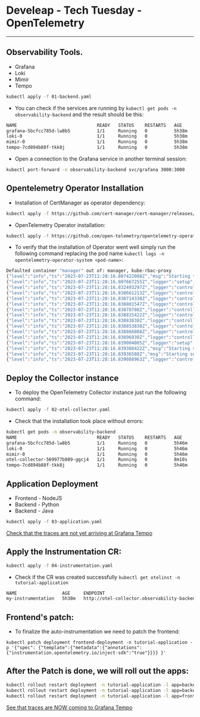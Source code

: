 # Develeap - Tech Tuesday - OpenTelemetry
---
## Observability Tools.
 - Grafana
 - Loki
 - Mimir
 - Tempo

```bash
kubectl apply -f 01-backend.yaml
````
- You can check if the services are running by `kubectl get pods -n observability-backend` and the result should be this: 
````bash
NAME                              READY   STATUS    RESTARTS   AGE
grafana-5bcfcc785d-lw8b5          1/1     Running   0          5h38m
loki-0                            1/1     Running   0          5h38m
mimir-0                           1/1     Running   0          5h38m
tempo-7cd894b88f-tkk8j            1/1     Running   0          5h38m
````
- Open a connection to the Grafana service in another terminal session:

````bash
kubectl port-forward -n observability-backend svc/grafana 3000:3000
`````
## Opentelemetry Operator Installation

- Installation of CertManager as operator dependency: 

````bash
kubectl apply -f https://github.com/cert-manager/cert-manager/releases/download/v1.11.0/cert-manager.yaml
`````

- OpenTelemetry Operator installation:
````bash
kubectl apply -f https://github.com/open-telemetry/opentelemetry-operator/releases/download/v0.80.0/opentelemetry-operator.yaml
````
 - To verify that the installation of Operator went well simply run the following command replacing the pod name `kubectl logs -n opentelemetry-operator-system <pod-name>`: 

 ````bash
Defaulted container "manager" out of: manager, kube-rbac-proxy
{"level":"info","ts":"2023-07-23T11:28:16.807422088Z","msg":"Starting the OpenTelemetry Operator","opentelemetry-operator":"0.80.0","opentelemetry-collector":"ghcr.io/open-telemetry/opentelemetry-collector-releases/opentelemetry-collector:0.80.0","opentelemetry-targetallocator":"ghcr.io/open-telemetry/opentelemetry-operator/target-allocator:0.80.0","operator-opamp-bridge":"ghcr.io/open-telemetry/opentelemetry-operator/operator-opamp-bridge:0.80.0","auto-instrumentation-java":"ghcr.io/open-telemetry/opentelemetry-operator/autoinstrumentation-java:1.23.0","auto-instrumentation-nodejs":"ghcr.io/open-telemetry/opentelemetry-operator/autoinstrumentation-nodejs:0.34.0","auto-instrumentation-python":"ghcr.io/open-telemetry/opentelemetry-operator/autoinstrumentation-python:0.36b0","auto-instrumentation-dotnet":"ghcr.io/open-telemetry/opentelemetry-operator/autoinstrumentation-dotnet:0.6.0","build-date":"2023-03-29T11:22:05Z","go-version":"go1.20.2","go-arch":"arm64","go-os":"linux","labels-filter":[]}
{"level":"info","ts":"2023-07-23T11:28:16.807667255Z","logger":"setup","msg":"the env var WATCH_NAMESPACE isn't set, watching all namespaces"}
{"level":"info","ts":"2023-07-23T11:28:16.832493297Z","logger":"controller-runtime.metrics","msg":"Metrics server is starting to listen","addr":"127.0.0.1:8080"}
{"level":"info","ts":"2023-07-23T11:28:16.838661213Z","logger":"controller-runtime.builder","msg":"Registering a mutating webhook","GVK":"opentelemetry.io/v1alpha1, Kind=OpenTelemetryCollector","path":"/mutate-opentelemetry-io-v1alpha1-opentelemetrycollector"}
{"level":"info","ts":"2023-07-23T11:28:16.838714338Z","logger":"controller-runtime.webhook","msg":"Registering webhook","path":"/mutate-opentelemetry-io-v1alpha1-opentelemetrycollector"}
{"level":"info","ts":"2023-07-23T11:28:16.838801547Z","logger":"controller-runtime.builder","msg":"Registering a validating webhook","GVK":"opentelemetry.io/v1alpha1, Kind=OpenTelemetryCollector","path":"/validate-opentelemetry-io-v1alpha1-opentelemetrycollector"}
{"level":"info","ts":"2023-07-23T11:28:16.83878788Z","logger":"controller-runtime.webhook","msg":"Registering webhook","path":"/validate-opentelemetry-io-v1alpha1-opentelemetrycollector"}
{"level":"info","ts":"2023-07-23T11:28:16.838815422Z","logger":"controller-runtime.builder","msg":"Registering a mutating webhook","GVK":"opentelemetry.io/v1alpha1, Kind=Instrumentation","path":"/mutate-opentelemetry-io-v1alpha1-instrumentation"}
{"level":"info","ts":"2023-07-23T11:28:16.83883838Z","logger":"controller-runtime.webhook","msg":"Registering webhook","path":"/mutate-opentelemetry-io-v1alpha1-instrumentation"}
{"level":"info","ts":"2023-07-23T11:28:16.838853838Z","logger":"controller-runtime.builder","msg":"Registering a validating webhook","GVK":"opentelemetry.io/v1alpha1, Kind=Instrumentation","path":"/validate-opentelemetry-io-v1alpha1-instrumentation"}
{"level":"info","ts":"2023-07-23T11:28:16.838866088Z","logger":"controller-runtime.webhook","msg":"Registering webhook","path":"/validate-opentelemetry-io-v1alpha1-instrumentation"}
{"level":"info","ts":"2023-07-23T11:28:16.83896938Z","logger":"controller-runtime.webhook","msg":"Registering webhook","path":"/mutate-v1-pod"}
{"level":"info","ts":"2023-07-23T11:28:16.839004005Z","logger":"setup","msg":"starting manager"}
{"level":"info","ts":"2023-07-23T11:28:16.839308422Z","msg":"Starting server","path":"/metrics","kind":"metrics","addr":"127.0.0.1:8080"}
{"level":"info","ts":"2023-07-23T11:28:16.83936588Z","msg":"Starting server","kind":"health probe","addr":"[::]:8081"}
{"level":"info","ts":"2023-07-23T11:28:16.839088963Z","logger":"controller-runtime.webhook.webhooks","msg":"Starting webhook server"}
 ````


## Deploy the Collector instance
- To deploy the OpenTelemetry Collector instance just run the following command:

````bash
kubectl apply -f 02-otel-collector.yaml
````

- Check that the installation took place without errors:
````bash
kubectl get pods -n observability-backend
NAME                              READY   STATUS    RESTARTS   AGE
grafana-5bcfcc785d-lw8b5          1/1     Running   0          5h46m
loki-0                            1/1     Running   0          5h46m
mimir-0                           1/1     Running   0          5h46m
otel-collector-569977b889-ggcj4   1/1     Running   0          8m10s
tempo-7cd894b88f-tkk8j            1/1     Running   0          5h46m
````

## Application Deployment
  - Frontend - NodeJS
  - Backend - Python
  - Backend - Java

````bash
kubectl apply -f 03-application.yaml
````

[Check that the traces are not yet arriving at Grafana Tempo](http://localhost:3000/grafana/explore?orgId=1&left=%7B%22datasource%22:%22tempo%22,%22queries%22:%5B%7B%22refId%22:%22A%22,%22datasource%22:%7B%22type%22:%22tempo%22,%22uid%22:%22tempo%22%7D,%22queryType%22:%22nativeSearch%22,%22serviceName%22:%22backend2-deployment%22%7D,%7B%22refId%22:%22B%22,%22datasource%22:%7B%22type%22:%22tempo%22,%22uid%22:%22tempo%22%7D,%22queryType%22:%22traceId%22%7D%5D,%22range%22:%7B%22from%22:%22now-1h%22,%22to%22:%22now%22%7D%7D
)

## Apply the Instrumentation CR:
````bash
kubectl apply -f 04-instrumentation.yaml
````

- Check if the CR was created successfully `kubectl get otelinst -n tutorial-application`
````bash
NAME                 AGE     ENDPOINT                                                             SAMPLER                    SAMPLER ARG
my-instrumentation   5h38m   http://otel-collector.observability-backend.svc.cluster.local:4317   parentbased_traceidratio   1
````

## Frontend's patch:
- To finalize the auto-instrumentation we need to patch the frontend:
````batch
kubectl patch deployment frontend-deployment -n tutorial-application -p '{"spec": {"template":{"metadata":{"annotations":{"instrumentation.opentelemetry.io/inject-sdk":"true"}}}} }'
````

## After the Patch is done, we will roll out the apps:
````bash
kubectl rollout restart deployment -n tutorial-application -l app=backend1
kubectl rollout restart deployment -n tutorial-application -l app=backend2
kubectl rollout restart deployment -n tutorial-application -l app=frontend

````

[See that traces are NOW coming to Grafana Tempo](http://localhost:3000/grafana/explore?orgId=1&left=%7B%22datasource%22:%22tempo%22,%22queries%22:%5B%7B%22refId%22:%22A%22,%22datasource%22:%7B%22type%22:%22tempo%22,%22uid%22:%22tempo%22%7D,%22queryType%22:%22nativeSearch%22,%22serviceName%22:%22backend2-deployment%22%7D,%7B%22refId%22:%22B%22,%22datasource%22:%7B%22type%22:%22tempo%22,%22uid%22:%22tempo%22%7D,%22queryType%22:%22traceId%22%7D%5D,%22range%22:%7B%22from%22:%22now-1h%22,%22to%22:%22now%22%7D%7D
)